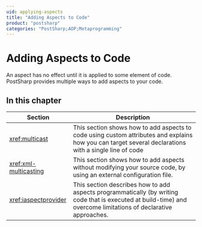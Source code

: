 ```yaml
---
uid: applying-aspects
title: "Adding Aspects to Code"
product: "postsharp"
categories: "PostSharp;AOP;Metaprogramming"
---
```

# Adding Aspects to Code

An aspect has no effect until it is applied to some element of code. PostSharp provides multiple ways to add aspects to your code.


## In this chapter

| Section | Description |
|---------|-------------|
| <xref:multicast> | This section shows how to add aspects to code using custom attributes and explains how you can target several declarations with a single line of code |
| <xref:xml-multicasting> | This section shows how to add aspects without modifying your source code, by using an external configuration file. |
| <xref:iaspectprovider> | This section describes how to add aspects programmatically (by writing code that is executed at build-time) and overcome limitations of declarative approaches. |

